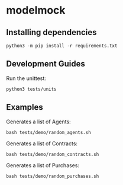 # modelmock

## Installing dependencies

```shell
python3 -m pip install -r requirements.txt
```

## Development Guides

Run the unittest:

```shell
python3 tests/units
```

## Examples

Generates a list of Agents:

```shell
bash tests/demo/random_agents.sh
```

Generates a list of Contracts:

```shell
bash tests/demo/random_contracts.sh
```

Generates a list of Purchases:

```shell
bash tests/demo/random_purchases.sh
```
